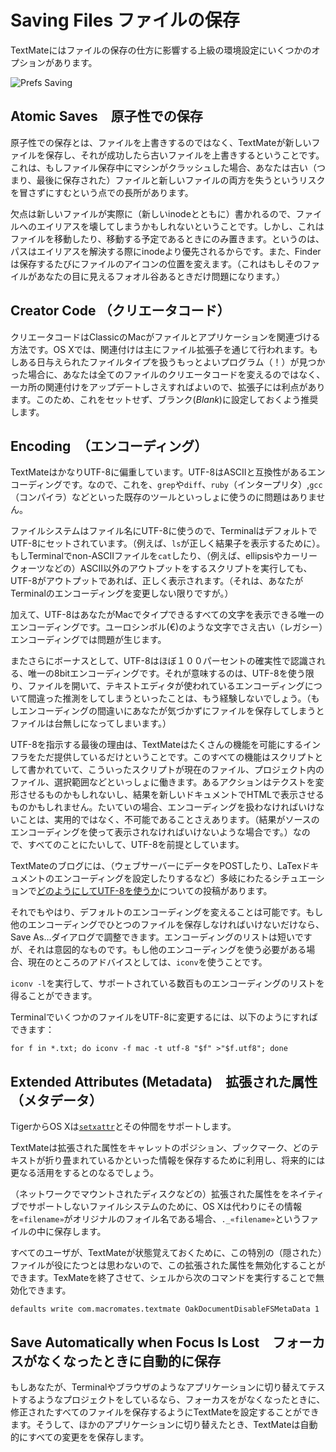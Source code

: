 # Saving Files ファイルの保存

<!-- TextMate has a few options in the advanced preferences which affect how to save files.-->

TextMateにはファイルの保存の仕方に影響する上級の環境設定にいくつかのオプションがあります。

![Prefs Saving](prefs_saving.png)

## Atomic Saves　原子性での保存

<!-- Atomic saves mean that instead of overwriting the file, TextMate saves to a new file and once this succeeds, overwrites the old file. This has the advantage that if your machine should crash while saving a file, you do not run the risk of losing the contents of both the old (last-saved) and new files. -->

原子性での保存とは、ファイルを上書きするのではなく、TextMateが新しいファイルを保存し、それが成功したら古いファイルを上書きするということです。これは、もしファイル保存中にマシンがクラッシュした場合、あなたは古い（つまり、最後に保存された）ファイルと新しいファイルの両方を失うというリスクを冒さずにすむという点での長所があります。

<!-- The downside is that since a new file is actually written to disk (with a new inode), you may break an alias to the file, although this happens only if you also moved the file, or will move it, since path has precedence over inodes when resolving aliases. Also, the Finder will reposition the icon of the file each time you save it (which is only a problem if the file is in a folder you keep in sight). -->

欠点は新しいファイルが実際に（新しいinodeとともに）書かれるので、ファイルへのエイリアスを壊してしまうかもしれないということです。しかし、これはファイルを移動したり、移動する予定であるときにのみ置きます。というのは、パスはエイリアスを解決する際にinodeより優先されるからです。また、Finderは保存するたびにファイルのアイコンの位置を変えます。（これはもしそのファイルがあなたの目に見えるフォオル谷あるときだけ問題になります。）

## Creator Code （クリエータコード）

<!-- The creator code is how Classic Macs associated a file with its application. On OS X the association is mainly through the file extension, which has the advantage that if you one day get a better program (!) to handle a given file type, you only need to update the association in one place, instead of changing the creator code of all your saved files. For this reason the recommendation is to not set this or set it to _Blank_. -->

クリエータコードはClassicのMacがファイルとアプリケーションを関連づける方法です。OS Xでは、関連付けは主にファイル拡張子を通じて行われます。もしある日与えられたファイルタイプを扱うもっとよいプログラム（！）が見つかった場合に、あなたは全てのファイルのクリエータコードを変えるのではなく、一カ所の関連付けをアップデートしさえすればよいので、拡張子には利点があります。このため、これをセットせず、ブランク(_Blank_)に設定しておくよう推奨します。

## Encoding　（エンコーディング）

<!-- TextMate is heavily biased toward UTF-8. UTF-8 is an ASCII compatible encoding, so using it should give no problems with existing tools such as `grep`, `diff`, `ruby` (the interpreter), `gcc` (the compiler) etc. -->

TextMateはかなりUTF-8に偏重しています。UTF-8はASCIIと互換性があるエンコーディングです。なので、これを、`grep`や`diff`、`ruby`（インタープリタ）,`gcc`（コンパイラ）などといった既存のツールといっしょに使うのに問題はありません。

<!-- Since the file system uses UTF-8 for filenames, Terminal is set to UTF-8 by default (to have the result from e.g. `ls` show correctly). This means that if you `cat` a non-ASCII file in Terminal or run a script which outputs more than ASCII (e.g. uses ellipsis or curly quotes), it will only show correctly if the output is UTF-8 (unless you change Terminal's encoding). -->

ファイルシステムはファイル名にUTF-8に使うので、TerminalはデフォルトでUTF-8にセットされています。（例えば、`ls`が正しく結果子を表示するために）。もしTerminalでnon-ASCIIファイルを`cat`したり、（例えば、ellipsisやカーリークォーツなどの）ASCII以外のアウトプットをするスクリプトを実行しても、UTF-8がアウトプットであれば、正しく表示されます。（それは、あなたがTerminalのエンコーディングを変更しない限りですが。）

<!-- In addition, UTF-8 is the only encoding that can represent all the characters you can type on your Mac. Even things like the euro symbol (€) will give a problem with the older (legacy) encodings.
 -->

加えて、UTF-8はあなたがMacでタイプできるすべての文字を表示できる唯一のエンコーディングです。ユーロシンボル(€)のような文字でさえ古い（レガシー）エンコーディングでは問題が生じます。

<!-- And as an extra bonus, UTF-8 is the only 8 bit encoding which is recognizable with a near 100% certainty, which means that as long as you use UTF-8, you should no longer experience opening a file and the text editor making a wrong guess about the encoding used (which can mess up the file if you then save it without noticing it). -->

またさらにボーナスとして、UTF-8はほぼ１００パーセントの確実性で認識される、唯一の8bitエンコーディングです。それが意味するのは、UTF-8を使う限り、ファイルを開いて、テキストエディタが使われているエンコーディングについて間違った推測をしてしまうといったことは、もう経験しないでしょう。（もしエンコーディングの間違いにあなたが気づかずにファイルを保存してしまうとファイルは台無しになってしまいます。）

<!-- A final argument for UTF-8 is that TextMate is only providing the infrastructure for a lot of functionality. All this functionality is written as scripts and these work with the current document, files in your project, the selection etc. An action might be to transform text, show a result as HTML in a new document etc. In almost all these situations, having to deal with encoding is impractical and sometimes not even possible (like if the result can not be represented using the encoding of the source), so for all this stuff, UTF-8 is assumed. -->

UTF-8を指示する最後の理由は、TextMateはたくさんの機能を可能にするインフラをただ提供しているだけということです。このすべての機能はスクリプトとして書かれていて、こういったスクリプトが現在のファイル、プロジェクト内のファイル、選択範囲などといっしょに働きます。あるアクションはテクストを変形させるものかもしれないし、結果を新しいドキュメントでHTMLで表示させるものかもしれません。たいていの場合、エンコーディングを扱わなければいけないことは、実用的ではなく、不可能であることさえあります。（結果がソースのエンコーディングを使って表示されなければいけないような場合です。）なので、すべてのことにたいして、UTF-8を前提としています。

<!-- There is a post on the TextMate blog about [how to handle UTF-8](http://macromates.com/blog/archives/2005/09/18/handling-encodings-utf-8/) in miscellaneous situations (POST'ing data to a web-server, setting the encoding for LaTeX documents, etc.). -->

TextMateのブログには、（ウェブサーバーにデータをPOSTしたり、LaTexドキュメントのエンコーディングを設定したりするなど）多岐にわたるシチュエーションで[どのようにしてUTF-8を使うか](http://macromates.com/blog/archives/2005/09/18/handling-encodings-utf-8/)についての投稿があります。

<!-- Having said all that, it is possible to change the default encoding and if you only need to save out a single file with another encoding you can adjust that in the Save As… dialog. The list of encodings is short and it is intentionally that way. If you need to use other encodings, the current advice is to use `iconv`. -->

それでもやはり、デフォルトのエンコーディングを変えることは可能です。もし他のエンコーディングでひとつのファイルを保存しなければいけないだけなら、Save As…ダイアログで調整できます。エンコーディングのリストは短いですが、それは意図的なものです。もし他のエンコーディングを使う必要がある場合、現在のところのアドバイスとしては、`iconv`を使うことです。

<!-- You can run `iconv -l` for a list of the hundreds of encodings it supports. -->
`iconv -l`を実行して、サポートされている数百ものエンコーディングのリストを得ることができます。

<!-- To convert a set of files to UTF-8 in the terminal, you can run something like this: -->
TerminalでいくつかのファイルをUTF-8に変更するには、以下のようにすればできます：

    for f in *.txt; do iconv -f mac -t utf-8 "$f" >"$f.utf8"; done


## Extended Attributes (Metadata)　拡張された属性（メタデータ）


TigerからOS Xは[`setxattr`](http://developer.apple.com/documentation/Darwin/Reference/ManPages/man2/setxattr.2.html)とその仲間をサポートします。

TextMateは拡張された属性をキャレットのポジション、ブックマーク、どのテキストが折り畳まれているかといった情報を保存するために利用し、将来的には更なる活用をするとのなるでしょう。

（ネットワークでマウントされたディスクなどの）拡張された属性ををネイティブでサポートしないファイルシステムのために、OS Xは代わりにその情報を`«filename»`がオリジナルのフォイル名である場合、`._«filename»`というファイルの中に保存します。

すべてのユーザが、TextMateが状態覚えておくために、この特別の（隠された）ファイルが役にたつとは思わないので、この拡張された属性を無効化することができます。TexMateを終了させて、シェルから次のコマンドを実行することで無効化できます。



    defaults write com.macromates.textmate OakDocumentDisableFSMetaData 1


## Save Automatically when Focus Is Lost　フォーカスがなくなったときに自動的に保存

もしあなたが、Terminalやブラウザのようなアプリケーションに切り替えてテストするようなプロジェクトをしているなら、フォーカスをがなくなったときに、修正されたすべてのファイルを保存するようにTextMateを設定することができます。そうして、ほかのアプリケーションに切り替えたとき、TextMateは自動的にすべての変更をを保存します。
















